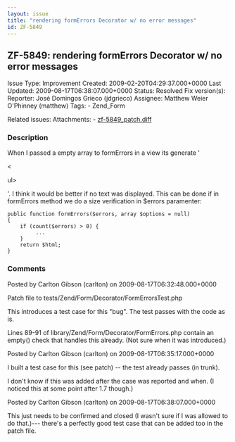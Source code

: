 ```yaml
---
layout: issue
title: "rendering formErrors Decorator w/ no error messages"
id: ZF-5849
---
```


ZF-5849: rendering formErrors Decorator w/ no error messages
------------------------------------------------------------

 Issue Type: Improvement Created: 2009-02-20T04:29:37.000+0000 Last Updated: 2009-08-17T06:38:07.000+0000 Status: Resolved Fix version(s): 
 Reporter:  José Domingos Grieco (jdgrieco)  Assignee:  Matthew Weier O'Phinney (matthew)  Tags: - Zend\_Form
 
 Related issues: 
 Attachments: - [zf-5849\_patch.diff](/issues/secure/attachment/12144/zf-5849_patch.diff)
 
### Description

When I passed a empty array to formErrors in a view its generate '

<

ul>

'. I think it would be better if no text was displayed. This can be done if in formErrors method we do a size verification in $errors paramenter:

 
    public function formErrors($errors, array $options = null)
    {
        if (count($errors) > 0) {
             ...
        }
        return $html;
    }


 

 

### Comments

Posted by Carlton Gibson (carlton) on 2009-08-17T06:32:48.000+0000

Patch file to tests/Zend/Form/Decorator/FormErrorsTest.php

This introduces a test case for this "bug". The test passes with the code as is.

Lines 89-91 of library/Zend/Form/Decorator/FormErrors.php contain an empty() check that handles this already. (Not sure when it was introduced.)

 

 

Posted by Carlton Gibson (carlton) on 2009-08-17T06:35:17.000+0000

I built a test case for this (see patch) -- the test already passes (in trunk).

I don't know if this was added after the case was reported and when. (I noticed this at some point after 1.7 though.)

 

 

Posted by Carlton Gibson (carlton) on 2009-08-17T06:38:07.000+0000

This just needs to be confirmed and closed (I wasn't sure if I was allowed to do that.)--- there's a perfectly good test case that can be added too in the patch file.

 

 